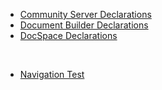 - [Community Server Declarations](https://github.com/vanyauhalin/onlyoffice-docs-community-server-declarations-demo)
- [Document Builder Declarations](https://github.com/vanyauhalin/onlyoffice-docs-definitions-demo)
- [DocSpace Declarations](https://github.com/vanyauhalin/onlyoffice-docs-declarations-demo2)

<br>

- [Navigation Test](https://github.com/vanyauhalin/onlyoffice-docs-navigation-test)
